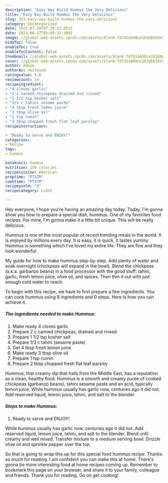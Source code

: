 ```yaml
---
description: "Easy Way Build Hummus the Very Delicious"
title: "Easy Way Build Hummus the Very Delicious"
slug: 323-easy-way-build-hummus-the-very-delicious
category: Uncategorized
date: 2022-07-18T07:28:12.951Z
date: 2023-06-17T05:04:31.309Z
image: //global-web-assets.cpcdn.com/assets/blank-fd7d144d8ce163db654e5a02c40b08a2775adb7897d16e4062681dc7e1b2800f.png
hideToc: false
enableToc: true
enableTocContent: false
thumbnail: //global-web-assets.cpcdn.com/assets/blank-fd7d144d8ce163db654e5a02c40b08a2775adb7897d16e4062681dc7e1b2800f.png
cover: //global-web-assets.cpcdn.com/assets/blank-fd7d144d8ce163db654e5a02c40b08a2775adb7897d16e4062681dc7e1b2800f.png
author: Admin
authorAv: notfound
ratingvalue: 3.8
reviewcount: 14
recipeingredient:
- "4 cloves garlic"
- "2 c canned chickpeas drained and rinsed"
- "1 1/2 tsp kosher salt"
- "1/3 c tahini sesame paste"
- "4 tbsp fresh lemon juice"
- "3 tbsp olive oil"
- "1 tsp cumin"
- "2 tbsp chopped fresh flat leaf parsley"
recipeinstructions:

- "Ready to serve and ENJOY!"
categories:
- Recipe
tags:
- hummus

katakunci: hummus 
nutrition: 159 calories
recipecuisine: American
preptime: "PT37M"
cooktime: "PT37M"
recipeyield: "2"
recipecategory: Lunch

---
```



Hey everyone, I hope you're having an amazing day today. Today, I'm gonna show you how to prepare a special dish, hummus. One of my favorites food recipes. For mine, I'm gonna make it a little bit unique. This will be really delicious.

Hummus is one of the most popular of recent trending meals in the world. It is enjoyed by millions every day. It is easy, it is quick, it tastes yummy. Hummus is something which I've loved my entire life. They are fine and they look wonderful.

My guide for how to make hummus step-by-step. Add plenty of water and soak overnight (chickpeas will expand in the bowl). Blend the chickpeas (a.k.a. garbanzo beans) in a food processor with the good stuff: tahini, garlic, fresh lemon juice, olive oil, and spices. Then thin it out with just enough cold water to reach.


To begin with this recipe, we have to first prepare a few ingredients. You can cook hummus using 8 ingredients and 0 steps. Here is how you can achieve it.

<!--inarticleads1-->

##### The ingredients needed to make Hummus:

1. Make ready 4 cloves garlic
1. Prepare 2 c canned chickpeas, drained and rinsed
1. Prepare 1 1/2 tsp kosher salt
1. Prepare 1/3 c tahini (sesame paste)
1. Get 4 tbsp fresh lemon juice
1. Make ready 3 tbsp olive oil
1. Prepare 1 tsp cumin
1. Prepare 2 tbsp chopped fresh flat leaf parsley


Hummus, that creamy dip that hails from the Middle East, has a reputation as a clean, healthy food. Hummus is a smooth and creamy puree of cooked chickpeas (garbanzo beans), tahini sesame paste and an acid, typically lemon juice. While hummus usually has garlic now, centuries ago it did not. Add reserved liquid, lemon juice, tahini, and salt to the blender. 

<!--inarticleads2-->

##### Steps to make Hummus:


1. Ready to serve and ENJOY!

While hummus usually has garlic now, centuries ago it did not. Add reserved liquid, lemon juice, tahini, and salt to the blender. Blend until creamy and well mixed. Transfer mixture to a medium serving bowl. Drizzle olive oil and sprinkle pepper over the top. 

So that is going to wrap this up for this special food hummus recipe. Thanks so much for reading. I am confident you can make this at home. There's gonna be more interesting food at home recipes coming up. Remember to bookmark this page on your browser, and share it to your family, colleague and friends. Thank you for reading. Go on get cooking!
